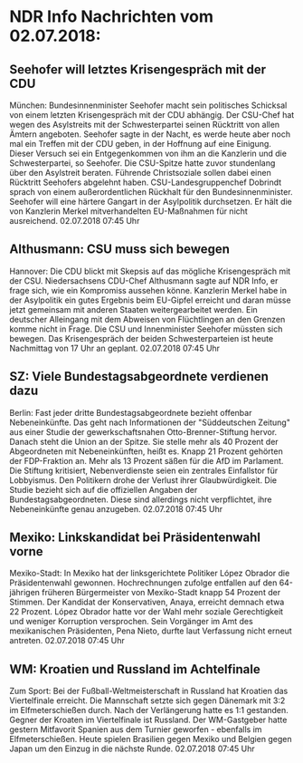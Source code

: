 # NDR Info Nachrichten vom 02.07.2018:


## Seehofer will letztes Krisengespräch mit der CDU
München:	Bundesinnenminister Seehofer macht sein politisches Schicksal von einem letzten Krisengespräch mit der CDU abhängig. Der CSU-Chef hat wegen des Asylstreits mit der Schwesterpartei seinen Rücktritt von allen Ämtern angeboten. Seehofer sagte in der Nacht, es werde heute aber noch mal ein Treffen mit der CDU geben, in der Hoffnung auf eine Einigung. Dieser Versuch sei ein Entgegenkommen von ihm an die Kanzlerin und die Schwesterpartei, so Seehofer. Die CSU-Spitze hatte zuvor stundenlang über den Asylstreit beraten. Führende Christsoziale sollen dabei einen Rücktritt Seehofers abgelehnt haben. CSU-Landesgruppenchef Dobrindt sprach von einem außerordentlichen Rückhalt für den Bundesinnenminister. Seehofer will eine härtere Gangart in der Asylpolitik durchsetzen. Er hält die von Kanzlerin Merkel mitverhandelten EU-Maßnahmen für nicht ausreichend. 02.07.2018 07:45 Uhr 

## Althusmann: CSU muss sich bewegen
Hannover: Die CDU blickt mit Skepsis auf das mögliche Krisengespräch mit der CSU. Niedersachsens CDU-Chef Althusmann sagte auf NDR Info, er frage sich, wie ein Kompromiss aussehen könne. Kanzlerin Merkel habe in der Asylpolitik ein gutes Ergebnis beim EU-Gipfel erreicht und daran müsse jetzt gemeinsam mit anderen Staaten weitergearbeitet werden. Ein deutscher Alleingang mit dem Abweisen von Flüchtlingen an den Grenzen komme nicht in Frage. Die CSU und Innenminister Seehofer müssten sich bewegen. Das Krisengespräch der beiden Schwesterparteien ist heute Nachmittag von 17 Uhr an geplant. 02.07.2018 07:45 Uhr 

## SZ: Viele Bundestagsabgeordnete verdienen dazu
Berlin: Fast jeder dritte Bundestagsabgeordnete bezieht offenbar Nebeneinkünfte. Das geht nach Informationen der "Süddeutschen Zeitung" aus einer Studie der gewerkschaftsnahen Otto-Brenner-Stiftung hervor. Danach steht die Union an der Spitze. Sie stelle mehr als 40 Prozent der Abgeordneten mit Nebeneinkünften, heißt es. Knapp 21 Prozent gehörten der FDP-Fraktion an. Mehr als 13 Prozent säßen für die AfD im Parlament. Die Stiftung kritisiert, Nebenverdienste seien ein zentrales Einfallstor für Lobbyismus. Den Politikern drohe der Verlust ihrer Glaubwürdigkeit. Die Studie bezieht sich auf die offiziellen Angaben der Bundestagsabgeordneten. Diese sind allerdings nicht verpflichtet, ihre Nebeneinkünfte genau anzugeben. 02.07.2018 07:45 Uhr 

## Mexiko: Linkskandidat bei Präsidentenwahl vorne
Mexiko-Stadt: In Mexiko hat der linksgerichtete Politiker López Obrador die Präsidentenwahl gewonnen. Hochrechnungen zufolge entfallen auf den 64-jährigen früheren Bürgermeister von Mexiko-Stadt knapp 54 Prozent der Stimmen. Der Kandidat der Konservativen, Anaya, erreicht demnach etwa 22 Prozent. López Obrador hatte vor der Wahl mehr soziale Gerechtigkeit und weniger Korruption versprochen. Sein Vorgänger im Amt des mexikanischen Präsidenten, Pena Nieto, durfte laut Verfassung nicht erneut antreten. 02.07.2018 07:45 Uhr 

## WM: Kroatien und Russland im Achtelfinale
Zum Sport: Bei der Fußball-Weltmeisterschaft in Russland hat Kroatien das Viertelfinale erreicht. Die Mannschaft setzte sich gegen Dänemark mit 3:2 im Elfmeterschießen durch. Nach der Verlängerung hatte es 1:1 gestanden. Gegner der Kroaten im Viertelfinale ist Russland. Der WM-Gastgeber hatte gestern Mitfavorit Spanien aus dem Turnier geworfen - ebenfalls im Elfmeterschießen. Heute spielen Brasilien gegen Mexiko und Belgien gegen Japan um den Einzug in die nächste Runde. 02.07.2018 07:45 Uhr 
